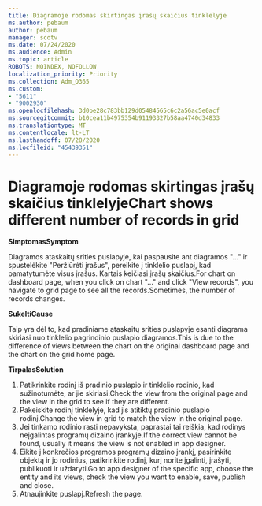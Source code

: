 ```yaml
---
title: Diagramoje rodomas skirtingas įrašų skaičius tinklelyje
ms.author: pebaum
author: pebaum
manager: scotv
ms.date: 07/24/2020
ms.audience: Admin
ms.topic: article
ROBOTS: NOINDEX, NOFOLLOW
localization_priority: Priority
ms.collection: Adm_O365
ms.custom:
- "5611"
- "9002930"
ms.openlocfilehash: 3d0be28c783bb129d05484565c6c2a56ac5e0acf
ms.sourcegitcommit: b10cea11b4975354b91193327b58aa4740d34833
ms.translationtype: MT
ms.contentlocale: lt-LT
ms.lasthandoff: 07/28/2020
ms.locfileid: "45439351"
---
```

# <a name="chart-shows-different-number-of-records-in-grid"></a><span data-ttu-id="3cf2f-102">Diagramoje rodomas skirtingas įrašų skaičius tinklelyje</span><span class="sxs-lookup"><span data-stu-id="3cf2f-102">Chart shows different number of records in grid</span></span>

<span data-ttu-id="3cf2f-103">**Simptomas**</span><span class="sxs-lookup"><span data-stu-id="3cf2f-103">**Symptom**</span></span>

<span data-ttu-id="3cf2f-104">Diagramos ataskaitų srities puslapyje, kai paspausite ant diagramos "..." ir spustelėkite "Peržiūrėti įrašus", pereikite į tinklelio puslapį, kad pamatytumėte visus įrašus. Kartais keičiasi įrašų skaičius.</span><span class="sxs-lookup"><span data-stu-id="3cf2f-104">For chart on dashboard page, when you click on chart "…" and click "View records", you navigate to grid page to see all the records.Sometimes, the number of records changes.</span></span>

<span data-ttu-id="3cf2f-105">**Sukelti**</span><span class="sxs-lookup"><span data-stu-id="3cf2f-105">**Cause**</span></span>

<span data-ttu-id="3cf2f-106">Taip yra dėl to, kad pradiniame ataskaitų srities puslapyje esanti diagrama skiriasi nuo tinklelio pagrindinio puslapio diagramos.</span><span class="sxs-lookup"><span data-stu-id="3cf2f-106">This is due to the difference of views between the chart on the original dashboard page and the chart on the grid home page.</span></span>  

<span data-ttu-id="3cf2f-107">**Tirpalas**</span><span class="sxs-lookup"><span data-stu-id="3cf2f-107">**Solution**</span></span>

1. <span data-ttu-id="3cf2f-108">Patikrinkite rodinį iš pradinio puslapio ir tinklelio rodinio, kad sužinotumėte, ar jie skiriasi.</span><span class="sxs-lookup"><span data-stu-id="3cf2f-108">Check the view from the original page and the view in the grid to see if they are different.</span></span>
2. <span data-ttu-id="3cf2f-109">Pakeiskite rodinį tinklelyje, kad jis atitiktų pradinio puslapio rodinį.</span><span class="sxs-lookup"><span data-stu-id="3cf2f-109">Change the view in grid to match the view in the original page.</span></span>
3. <span data-ttu-id="3cf2f-110">Jei tinkamo rodinio rasti nepavyksta, paprastai tai reiškia, kad rodinys neįgalintas programų dizaino įrankyje.</span><span class="sxs-lookup"><span data-stu-id="3cf2f-110">If the correct view cannot be found, usually it means the view is not enabled in app designer.</span></span>
4. <span data-ttu-id="3cf2f-111">Eikite į konkrečios programos programų dizaino įrankį, pasirinkite objektą ir jo rodinius, patikrinkite rodinį, kurį norite įgalinti, įrašyti, publikuoti ir uždaryti.</span><span class="sxs-lookup"><span data-stu-id="3cf2f-111">Go to app designer of the specific app, choose the entity and its views, check the view you want to enable, save, publish and close.</span></span>
5. <span data-ttu-id="3cf2f-112">Atnaujinkite puslapį.</span><span class="sxs-lookup"><span data-stu-id="3cf2f-112">Refresh the page.</span></span>